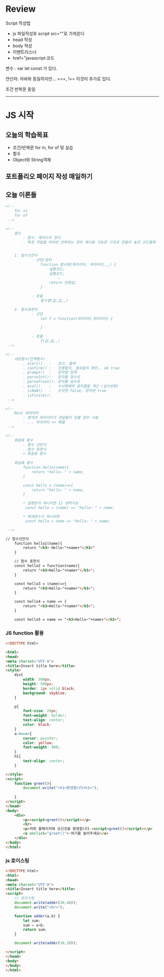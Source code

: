# Review
Script 작성법
- js 파일작성후 script src=""로 가져온다
- head 작성
- body 작성
- 이벤트리스너
- href="javascript:코드

변수 : var let const 가 있다.

연산자: 자바와 동일하지만... ===, !== 이것이 추가로 있다.

조건 반복문 동일

-----------------------------------------------------------------------------------------------

# JS 시작

## 오늘의 학습목표
- 조건/반복문 for in, for of 및 실습
- 함수
- Object와 String객체

## 포트폴리오 페이지 작성 매일하기

## 오늘 이론들
```html
<!-- 
	for in
	for of
 -->

<!-- 
	함수
		. 함수, 메서드라 한다.
		. 특정 작업을 여러번 반복하는 경우 재사용 가능한 구조로 만들어 놓은 코드블록


	1. 함수선언식
			- 선언/정의
				function 함수명(파라미터, 파라미터,,,) {
					실행코드;
					실행코드;
						~
					return 반환값;
				}

			- 호출
				함수명(값,값,,)

	2. 함수표현식
			- 선언
				let f = function(파라미터,파라미터) {

				}
			
			- 호출
				f(값,값,,)
 -->

<!-- 
	내장함수(전역함수)
		. alert()	:	경고, 출력
		. confirm()	:	진행할지, 종료할지 확인.. ok true
		. prompt()	:	문자열 입력
		. parseInt():	문자를 정수로
		. parseFloat(): 문자를 실수로
		. eval()	:	수식형태의 문자열을 계산 (실수반환)
		. isNaN()	:	숫자면 false, 문자면 true
		. isFinite():	
 -->

<!-- 
	Rest 파라미터
		- 몇개의 파라미터가 전달될지 모를 경우 사용
		- ... 파라미터 >> 배열
 -->

<!-- 
	화살표 함수
		. 함수 선언식
		. 함수 표현식
		+ 화살표 함수
	
	화살표 함수
		function hello(name){
			return "hello~ " + name;
		}

		const hello = (name)=>{
			return "hello~ " + name;
		}

		* 실행문이 하나이면 {} 생략가능
		 const hello = (name) => "hello~ " + name;

		* 매개변수가 하나라면
		 const hello = name => "hello~ " + name;

 -->

// 함수선언식
	function hello1(name){
		return "<h3> Hello~"+name+"</h3>"
	}

	// 함수 표현식
	const hello2 = function(name){
		return "<h3>Hello~"+name+"</h3>";
	}

	const hello3 = (name)=>{
		return "<h3>Hello~"+name+"</h3>";
	}

	const hello4 = name => {
		return "<h3>Hello~"+name+"</h3>";
	}

	const hello5 = name => "<h3>Hello~"+name+"</h3>";

```


### JS function 활용
```html
<!DOCTYPE html>

<html>
<head>
<meta charset="UTF-8">
<title>Insert title here</title>
<style>
	div{
		width: 500px;
		height: 500px;
		border: 1px solid black;
		background: skyblue;
	}

	p{
		font-size: 20px;
		font-weight: bolder;
		text-align: center;
		color: black;
	}
	a:hover{
		cursor: pointer;
		color: yellow;
		font-weight: 900;
	}
	h1{
		text-align: center;
	}

</style>
<script>
	function greet(){
		document.write("<h1>환영합니다<h1>");
			
	}
</script>
</head>
<body>
	<div>
		<p><script>greet()</script></p>
		<hr>
		<p>저희 홈페이지에 오신것을 환영합니다.<script>greet()</script></p>
		<a onclick="greet()">☞여기를 눌러주세요</a>
	</div>
</body>
</html>
```

### js 호이스팅
```html
<!DOCTYPE html>
<html>
<head>
<meta charset="UTF-8">
<title>Insert title here</title>
<script>
	// 호이스팅
	document.write(adder(30,40));
	document.write("<br>");

	function adder(a,b) {
		let sum;
		sum = a+b;
		return sum;
	}

	document.write(adder(10,20));

</script>
</head>
<body>
</body>
</html>
```
